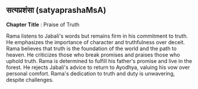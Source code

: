 ## सत्यप्रशंसा (satyaprashaMsA)
**Chapter Title** : Praise of Truth

Rama listens to Jabali's words but remains firm in his commitment to truth. He emphasizes the importance of character and truthfulness over deceit. Rama believes that truth is the foundation of the world and the path to heaven. He criticizes those who break promises and praises those who uphold truth. Rama is determined to fulfill his father's promise and live in the forest. He rejects Jabali's advice to return to Ayodhya, valuing his vow over personal comfort. Rama's dedication to truth and duty is unwavering, despite challenges.